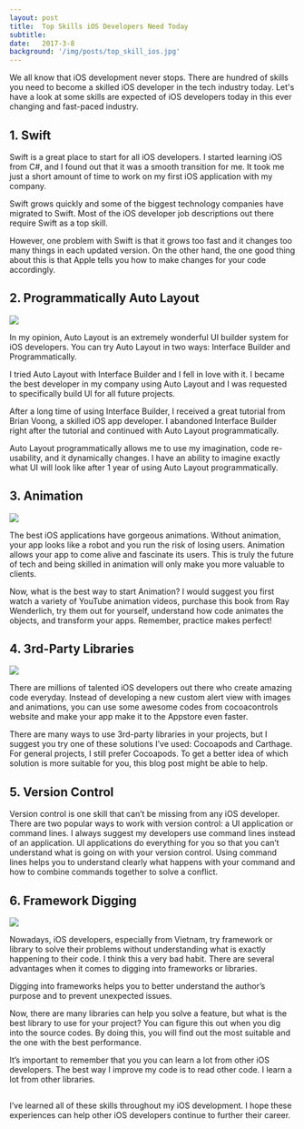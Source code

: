 ```yaml
---
layout: post
title:  Top Skills iOS Developers Need Today
subtitle: 
date:   2017-3-8
background: '/img/posts/top_skill_ios.jpg'
---
```


We all know that iOS development never stops. There are hundred of skills you need to become a skilled iOS developer in the tech industry today. Let's have a look at some skills are expected of iOS developers today in this ever changing and fast-paced industry.

## 1. Swift

Swift is a great place to start for all iOS developers. I started learning iOS from C#, and I found out that it was a smooth transition for me. It took me just a short amount of time to work on my first iOS application with my company.

Swift grows quickly and some of the biggest technology companies have migrated to Swift. Most of the iOS developer job descriptions out there require Swift as a top skill.

However, one problem with Swift is that it grows too fast and it changes too many things in each updated version. On the other hand, the one good thing about this is that Apple tells you how to make changes for your code accordingly.

## 2. Programmatically Auto Layout

![](https://i2.wp.com/pangara.com/wp-content/uploads/2017/03/auto_layout_programmatically.png?w=1280&ssl=1)

In my opinion, Auto Layout is an extremely wonderful UI builder system for iOS developers. You can try Auto Layout in two ways: Interface Builder and Programmatically.

I tried Auto Layout with Interface Builder and I fell in love with it. I became the best developer in my company using Auto Layout and I was requested to specifically build UI for all future projects.

After a long time of using Interface Builder, I received a great tutorial from Brian Voong, a skilled iOS app developer. I abandoned Interface Builder right after the tutorial and continued with Auto Layout programmatically.

Auto Layout programmatically allows me to use my imagination, code re-usability, and it dynamically changes. I have an ability to imagine exactly what UI will look like after 1 year of using Auto Layout programmatically.

## 3. Animation

![](https://i2.wp.com/pangara.com/wp-content/uploads/2017/03/Animation.gif?resize=318%2C574&ssl=1)

The best iOS applications have gorgeous animations. Without animation, your app looks like a robot and you run the risk of losing users. Animation allows your app to come alive and fascinate its users. This is truly the future of tech and being skilled in animation will only make you more valuable to clients.

Now, what is the best way to start Animation? I would suggest you first watch a variety of YouTube animation videos, purchase this book from Ray Wenderlich, try them out for yourself, understand how code animates the objects, and transform your apps. Remember, practice makes perfect!

## 4. 3rd-Party Libraries

![](https://i0.wp.com/pangara.com/wp-content/uploads/2017/03/3rd_party_libs.png?resize=1024%2C807&ssl=1)

There are millions of talented iOS developers out there who create amazing code everyday. Instead of developing a new custom alert view with images and animations, you can use some awesome codes from cocoacontrols website and make your app make it to the Appstore even faster.

There are many ways to use 3rd-party libraries in your projects, but I suggest you try one of these solutions I’ve used: Cocoapods and Carthage. For general projects, I still prefer Cocoapods. To get a better idea of which solution is more suitable for you, this blog post might be able to help. 

## 5. Version Control

Version control is one skill that can’t be missing from any iOS developer. There are two popular ways to work with version control: a UI application or command lines. I always suggest my developers use command lines instead of an application. UI applications do everything for you so that you can’t understand what is going on with your version control. Using command lines helps you to understand clearly what happens with your command and how to combine commands together to solve a conflict.

## 6. Framework Digging

![](https://i1.wp.com/pangara.com/wp-content/uploads/2017/03/framework_digging.png?resize=1024%2C836&ssl=1)

Nowadays, iOS developers, especially from Vietnam, try framework or library to solve their problems without understanding what is exactly happening to their code. I think this a very bad habit. There are several advantages when it comes to digging into frameworks or libraries.

Digging into frameworks helps you to better understand the author’s purpose and to prevent unexpected issues.

Now, there are many libraries can help you solve a feature, but what is the best library to use for your project? You can figure this out when you dig into the source codes. By doing this, you will find out the most suitable and the one with the best performance.

It’s important to remember that you you can learn a lot from other iOS developers. The best way I improve my code is to read other code. I learn a lot from other libraries.

##

I’ve learned all of these skills throughout my iOS development. I hope these experiences can help other iOS developers continue to further their career.